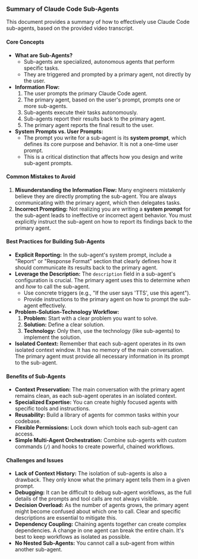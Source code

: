 ### Summary of Claude Code Sub-Agents

This document provides a summary of how to effectively use Claude Code sub-agents, based on the provided video transcript.

#### Core Concepts

*   **What are Sub-Agents?**
    *   Sub-agents are specialized, autonomous agents that perform specific tasks.
    *   They are triggered and prompted by a primary agent, not directly by the user.
*   **Information Flow:**
    1.  The user prompts the primary Claude Code agent.
    2.  The primary agent, based on the user's prompt, prompts one or more sub-agents.
    3.  Sub-agents execute their tasks autonomously.
    4.  Sub-agents report their results back to the primary agent.
    5.  The primary agent reports the final result to the user.
*   **System Prompts vs. User Prompts:**
    *   The prompt you write for a sub-agent is its **system prompt**, which defines its core purpose and behavior. It is not a one-time user prompt.
    *   This is a critical distinction that affects how you design and write sub-agent prompts.

#### Common Mistakes to Avoid

1.  **Misunderstanding the Information Flow:** Many engineers mistakenly believe they are directly prompting the sub-agent. You are always communicating with the primary agent, which then delegates tasks.
2.  **Incorrect Prompting:** Not realizing you are writing a **system prompt** for the sub-agent leads to ineffective or incorrect agent behavior. You must explicitly instruct the sub-agent on how to report its findings back to the primary agent.

#### Best Practices for Building Sub-Agents

*   **Explicit Reporting:** In the sub-agent's system prompt, include a "Report" or "Response Format" section that clearly defines how it should communicate its results back to the primary agent.
*   **Leverage the Description:** The `description` field in a sub-agent's configuration is crucial. The primary agent uses this to determine *when* and *how* to call the sub-agent.
    *   Use concrete triggers (e.g., "If the user says 'TTS', use this agent").
    *   Provide instructions to the primary agent on how to prompt the sub-agent effectively.
*   **Problem-Solution-Technology Workflow:**
    1.  **Problem:** Start with a clear problem you want to solve.
    2.  **Solution:** Define a clear solution.
    3.  **Technology:** Only then, use the technology (like sub-agents) to implement the solution.
*   **Isolated Context:** Remember that each sub-agent operates in its own isolated context window. It has no memory of the main conversation. The primary agent must provide all necessary information in its prompt to the sub-agent.

#### Benefits of Sub-Agents

*   **Context Preservation:** The main conversation with the primary agent remains clean, as each sub-agent operates in an isolated context.
*   **Specialized Expertise:** You can create highly focused agents with specific tools and instructions.
*   **Reusability:** Build a library of agents for common tasks within your codebase.
*   **Flexible Permissions:** Lock down which tools each sub-agent can access.
*   **Simple Multi-Agent Orchestration:** Combine sub-agents with custom commands (`/`) and hooks to create powerful, chained workflows.

#### Challenges and Issues

*   **Lack of Context History:** The isolation of sub-agents is also a drawback. They only know what the primary agent tells them in a given prompt.
*   **Debugging:** It can be difficult to debug sub-agent workflows, as the full details of the prompts and tool calls are not always visible.
*   **Decision Overload:** As the number of agents grows, the primary agent might become confused about which one to call. Clear and specific descriptions are essential to mitigate this.
*   **Dependency Coupling:** Chaining agents together can create complex dependencies. A change in one agent can break the entire chain. It's best to keep workflows as isolated as possible.
*   **No Nested Sub-Agents:** You cannot call a sub-agent from within another sub-agent.